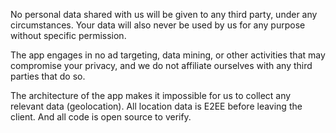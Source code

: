 
No personal data shared with us will be given to any third party, under any circumstances. Your data will also never be used by us for any purpose without specific permission.

The app engages in no ad targeting, data mining, or other activities that may compromise your privacy, and we do not affiliate ourselves with any third parties that do so.

The architecture of the app makes it impossible for us to collect any relevant data (geolocation). All location data is E2EE before leaving the client. And all code is open source to verify.
